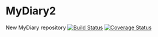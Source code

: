 # MyDiary2
New MyDiary repository
[![Build Status](https://travis-ci.org/AnnetteTumukunde/MyDiary2.svg?branch=developer)](https://travis-ci.org/AnnetteTumukunde/MyDiary2)
[![Coverage Status](https://coveralls.io/repos/github/AnnetteTumukunde/MyDiary2/badge.svg?branch=developer)](https://coveralls.io/github/AnnetteTumukunde/MyDiary2?branch=developer)